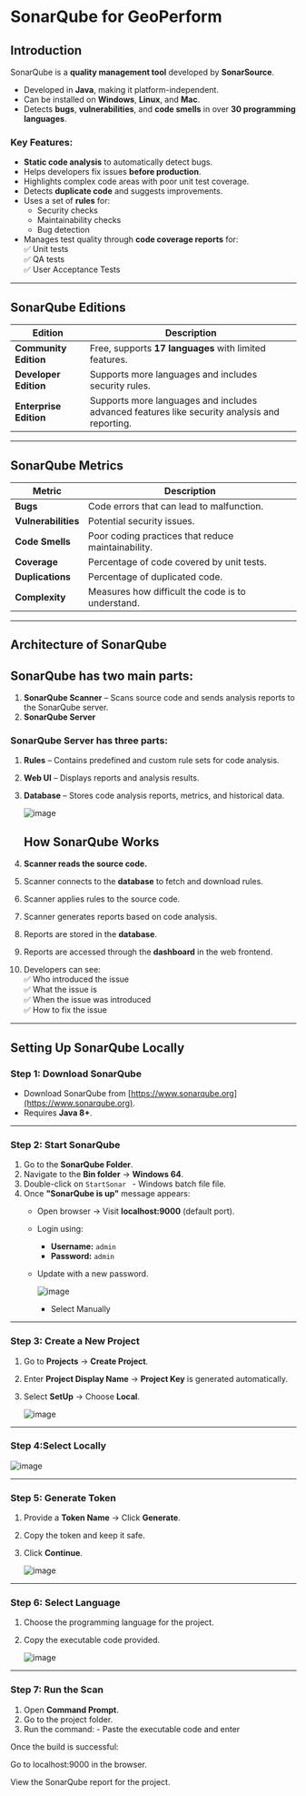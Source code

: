 # **SonarQube for GeoPerform**

## **Introduction**
SonarQube is a **quality management tool** developed by **SonarSource**.

- Developed in **Java**, making it platform-independent.  
- Can be installed on **Windows**, **Linux**, and **Mac**.  
- Detects **bugs**, **vulnerabilities**, and **code smells** in over **30 programming languages**.  
### **Key Features:**
- **Static code analysis** to automatically detect bugs.  
- Helps developers fix issues **before production**.  
- Highlights complex code areas with poor unit test coverage.  
- Detects **duplicate code** and suggests improvements.  
- Uses a set of **rules** for:  
   - Security checks  
   - Maintainability checks  
   - Bug detection  
- Manages test quality through **code coverage reports** for:  
   ✅ Unit tests  
   ✅ QA tests  
   ✅ User Acceptance Tests  

---
## **SonarQube Editions**
| Edition | Description |
|---------|-------------|
| **Community Edition** | Free, supports **17 languages** with limited features. |
| **Developer Edition** | Supports more languages and includes security rules. |
| **Enterprise Edition** | Supports more languages and includes advanced features like security analysis and reporting. |

---

## **SonarQube Metrics**
| Metric | Description |
|--------|-------------|
| **Bugs** | Code errors that can lead to malfunction. |
| **Vulnerabilities** | Potential security issues. |
| **Code Smells** | Poor coding practices that reduce maintainability. |
| **Coverage** | Percentage of code covered by unit tests. |
| **Duplications** | Percentage of duplicated code. |
| **Complexity** | Measures how difficult the code is to understand. |

---

## **Architecture of SonarQube**

## **SonarQube has two main parts:**
1. **SonarQube Scanner** – Scans source code and sends analysis reports to the SonarQube server.  
2. **SonarQube Server**  

### **SonarQube Server has three parts:**
1. **Rules** – Contains predefined and custom rule sets for code analysis.  
2. **Web UI** – Displays reports and analysis results.  
3. **Database** – Stores code analysis reports, metrics, and historical data.

   ![image](https://github.com/user-attachments/assets/4d750460-8e80-424f-bb73-7aaaf9d157df)


   ## **How SonarQube Works**
1. **Scanner reads the source code.**  
2. Scanner connects to the **database** to fetch and download rules.  
3. Scanner applies rules to the source code.  
4. Scanner generates reports based on code analysis.  
5. Reports are stored in the **database**.  
6. Reports are accessed through the **dashboard** in the web frontend.  
7. Developers can see:  
   ✅ Who introduced the issue  
   ✅ What the issue is  
   ✅ When the issue was introduced  
   ✅ How to fix the issue  

---

## **Setting Up SonarQube Locally**
### **Step 1: Download SonarQube**
- Download SonarQube from [https://www.sonarqube.org](https://www.sonarqube.org).  
- Requires **Java 8+**.  

---

### **Step 2: Start SonarQube**
1. Go to the **SonarQube Folder**.  
2. Navigate to the **Bin folder** → **Windows 64**.  
3. Double-click on `StartSonar ` - Windows batch file file.  
4. Once **"SonarQube is up"** message appears:  
   - Open browser → Visit **localhost:9000** (default port).  
   - Login using:  
     - **Username:** `admin`  
     - **Password:** `admin`  
   - Update with a new password.
  
     ![image](https://github.com/user-attachments/assets/906e2308-5b78-4207-9a5b-a67e497ec7ca)

     - Select Manually


---

### **Step 3: Create a New Project**
1. Go to **Projects** → **Create Project**.  
2. Enter **Project Display Name** → **Project Key** is generated automatically.  
3. Select **SetUp** → Choose **Local**.

   ![image](https://github.com/user-attachments/assets/dc751e8f-8818-4934-bed8-4e098b867db7)


---

### **Step 4:Select Locally**

![image](https://github.com/user-attachments/assets/bc5f3727-f34d-40f2-8d2c-315f5a0e4c26)

---

### **Step 5: Generate Token**
1. Provide a **Token Name** → Click **Generate**.  
2. Copy the token and keep it safe.  
3. Click **Continue**.

   ![image](https://github.com/user-attachments/assets/05f4275c-8319-43ad-8c21-8096a6719dd1)


---

### **Step 6: Select Language**
1. Choose the programming language for the project.  
2. Copy the executable code provided.

   ![image](https://github.com/user-attachments/assets/0b5843ca-71fd-4d38-9228-af67a47d3430)


---

### **Step 7: Run the Scan**
1. Open **Command Prompt**.  
2. Go to the project folder.  
3. Run the command: - Paste the executable code and enter 

<copied-executable-code>
Once the build is successful:

Go to localhost:9000 in the browser.

View the SonarQube report for the project.

